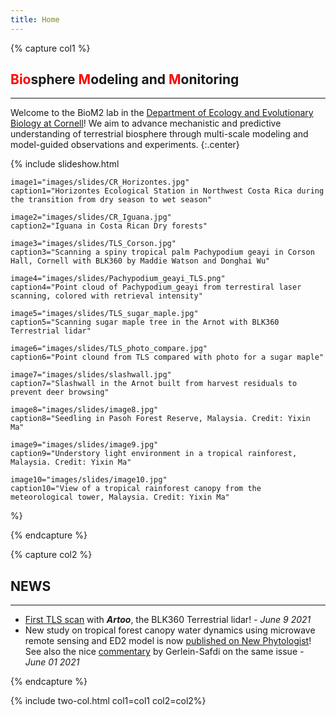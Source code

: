 ```yaml
---
title: Home
---
```


{% capture col1 %}
## <span style="color:red">Bio</span>sphere <span style="color:red">M</span>odeling and <span style="color:red">M</span>onitoring

---

Welcome to the BioM2 lab in the [Department of Ecology and Evolutionary Biology at Cornell](https://ecologyandevolution.cornell.edu/)! We aim to advance mechanistic and predictive understanding of terrestrial biosphere through multi-scale modeling and model-guided observations and experiments.
{:.center}

{%
    include slideshow.html

    image1="images/slides/CR_Horizontes.jpg"
    caption1="Horizontes Ecological Station in Northwest Costa Rica during the transition from dry season to wet season"

    image2="images/slides/CR_Iguana.jpg"
    caption2="Iguana in Costa Rican Dry forests"

    image3="images/slides/TLS_Corson.jpg"
    caption3="Scanning a spiny tropical palm Pachypodium geayi in Corson Hall, Cornell with BLK360 by Maddie Watson and Donghai Wu"
    
    image4="images/slides/Pachypodium_geayi_TLS.png"
    caption4="Point cloud of Pachypodium_geayi from terrestiral laser scanning, colored with retrieval intensity"

    image5="images/slides/TLS_sugar_maple.jpg"
    caption5="Scanning sugar maple tree in the Arnot with BLK360 Terrestrial lidar"

    image6="images/slides/TLS_photo_compare.jpg"
    caption6="Point clound from TLS compared with photo for a sugar maple"

    image7="images/slides/slashwall.jpg"
    caption7="Slashwall in the Arnot built from harvest residuals to prevent deer browsing"

    image8="images/slides/image8.jpg"
    caption8="Seedling in Pasoh Forest Reserve, Malaysia. Credit: Yixin Ma"

    image9="images/slides/image9.jpg"
    caption9="Understory light environment in a tropical rainforest, Malaysia. Credit: Yixin Ma"

    image10="images/slides/image10.jpg"
    caption10="View of a tropical rainforest canopy from the meteorological tower, Malaysia. Credit: Yixin Ma"

%}

{% endcapture %}

{% capture col2 %}
## NEWS

---

- [First TLS scan](https://twitter.com/XiangtaoX/status/1403016633380216834?s=20) with ***Artoo***, the BLK360 Terrestrial lidar! *- June 9 2021*
- New study on tropical forest canopy water dynamics using microwave remote sensing and ED2 model is now [published on New Phytologist](https://nph.onlinelibrary.wiley.com/doi/full/10.1111/nph.17254)! See also the nice [commentary](https://nph.onlinelibrary.wiley.com/doi/10.1111/nph.17418) by Gerlein-Safdi on the same issue *- June 01 2021*

{% endcapture %}

{% include two-col.html col1=col1 col2=col2%}



